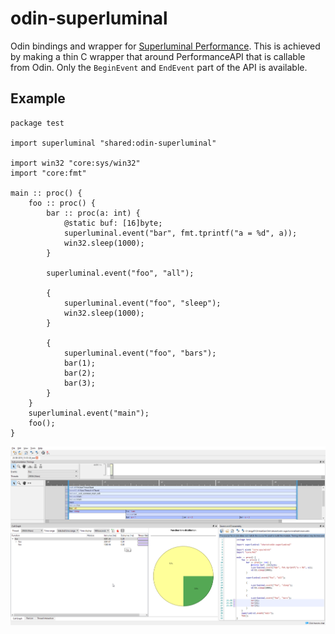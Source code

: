 # odin-superluminal

Odin bindings and wrapper for [Superluminal Performance](https://www.superluminal.eu/). This is achieved by making a thin C wrapper that around PerformanceAPI that is callable from Odin. Only the `BeginEvent` and `EndEvent` part of the API is available.

## Example

```
package test 

import superluminal "shared:odin-superluminal"

import win32 "core:sys/win32"
import "core:fmt"

main :: proc() {
    foo :: proc() {
        bar :: proc(a: int) {
            @static buf: [16]byte;
            superluminal.event("bar", fmt.tprintf("a = %d", a));
            win32.sleep(1000);
        }

        superluminal.event("foo", "all");
        
        {
            superluminal.event("foo", "sleep");
            win32.sleep(1000);
        }
        
        {
            superluminal.event("foo", "bars");
            bar(1);
            bar(2);
            bar(3);
        }
    }
    superluminal.event("main");
    foo();
}
```

![Example screenshot](screenshot.png)